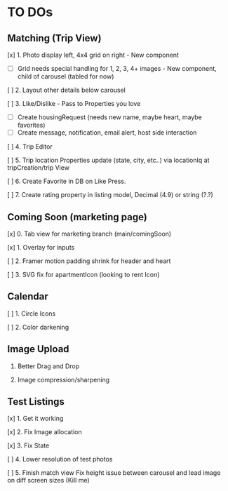 # TO DOs

## Matching (Trip View)

[x] 1. Photo display left, 4x4 grid on right - New component
   - [ ] Grid needs special handling for 1, 2, 3, 4+ images - New component, child of carousel (tabled for now)

[ ] 2. Layout other details below carousel

[ ] 3. Like/Dislike - Pass to Properties you love
   - [ ] Create housingRequest (needs new name, maybe heart, maybe favorites)
   - [ ] Create message, notification, email alert, host side interaction

[ ] 4. Trip Editor

[ ] 5. Trip location Properties update (state, city, etc..) via locationIq at tripCreation/trip View

[ ] 6. Create Favorite in DB on Like Press.  

[ ] 7. Create rating property in listing model, Decimal (4.9) or string (?.?)
## Coming Soon (marketing page)

[x] 0. Tab view for marketing branch (main/comingSoon)

[x] 1. Overlay for inputs

[ ] 2. Framer motion padding shrink for header and heart

[ ] 3. SVG fix for apartmentIcon (looking to rent Icon)

## Calendar

[ ] 1. Circle Icons

[ ] 2. Color darkening

## Image Upload 

1. Better Drag and Drop

2. Image compression/sharpening

## Test Listings

[x] 1. Get it working

[x] 2. Fix Image allocation

[x] 3. Fix State

[ ] 4. Lower resolution of test photos

[ ] 5. Finish match view
        Fix height issue between carousel and lead image on diff screen sizes (Kill me)

